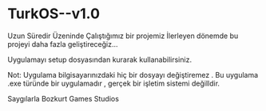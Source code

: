# TurkOS--v1.0

Uzun Süredir Üzeninde Çalıştığımız bir projemiz
İlerleyen dönemde bu projeyi daha fazla geliştireceğiz...

Uygulamayı setup dosyasından kurarak kullanabilirsiniz.

Not: Uygulama bilgisayarınızdaki hiç bir dosyayı değiştiremez . Bu uygulama .exe türünde bir uygulamadır , gerçek bir işletim sistemi değilldir.

Saygılarla Bozkurt Games Studios
